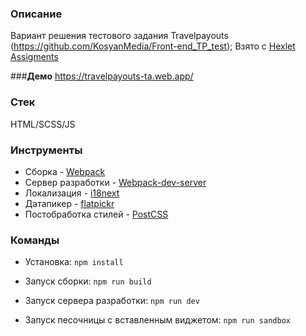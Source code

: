 ### **Описание**

Вариант решения тестового задания Travelpayouts (https://github.com/KosyanMedia/Front-end_TP_test);
Взято с [Hexlet Assigments](https://github.com/Hexlet/ru-test-assignments)

###**Демо**
https://travelpayouts-ta.web.app/

### **Стек**

HTML/SCSS/JS

### **Инструменты**

- Сборка - [Webpack](https://github.com/webpack/webpack)
- Сервер разработки - [Webpack-dev-server](https://github.com/webpack/webpack-dev-server)
- Локализация - [i18next](https://github.com/i18next/i18next)
- Датапикер - [flatpickr](https://github.com/flatpickr/flatpickr)
- Постобработка стилей - [PostCSS](https://github.com/postcss/postcss)

### **Команды**

- Установка: `npm install`

- Запуск сборки: `npm run build`

- Запуск сервера разработки: `npm run dev`

- Запуск песочницы с вставленным виджетом: `npm run sandbox`
